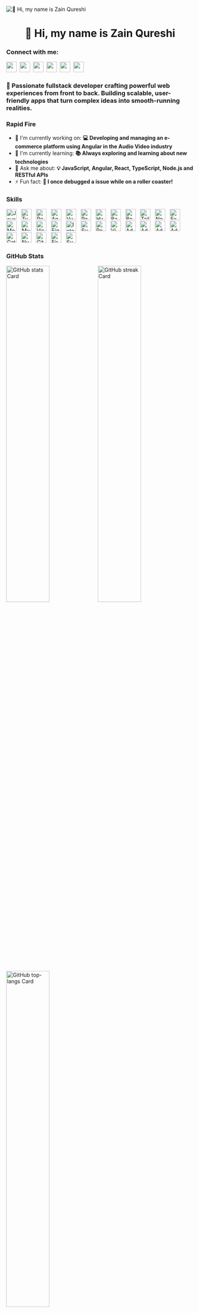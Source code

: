 ![👋 Hi, my name is Zain Qureshi](https://mir-s3-cdn-cf.behance.net/project_modules/max_1200/79731568097599.5b50bca477735.jpg)

<div id="toc">
  <ul align="center" style="list-style: none">
    <summary>
      <h1>
        👋 Hi, my name is Zain Qureshi
      </h1>
    </summary>
  </ul>
</div>

**<h3 align="left">Connect with me:</h3>** 
<p align="left"><a href="https://behance.net/zain_qureshi" target="_blank"><img src="https://img.shields.io/badge/-Behance-blue?style=for-the-badge&logo=behance&logoColor=white" height="28" style="margin-right: 4px"></a> <a href="https://bitbucket.org/zain_qureshi" target="_blank"><img src="https://img.shields.io/badge/Bitbucket-0747a6?style=for-the-badge&logo=bitbucket&logoColor=white" height="28" style="margin-right: 4px"></a> <a href="https://codepen.io/ZainQureshi" target="_blank"><img src="https://img.shields.io/badge/Codepen-000000?style=for-the-badge&logo=codepen&logoColor=white" height="28" style="margin-right: 4px"></a> <a href="https://github.com/ZainnQureshii" target="_blank"><img src="https://img.shields.io/badge/GitHub-100000?style=for-the-badge&logo=github&logoColor=white" height="28" style="margin-right: 4px"></a> <a href="https://www.instagram.com/sabervz" target="_blank"><img src="https://img.shields.io/badge/Instagram-E4405F?style=for-the-badge&logo=instagram&logoColor=white" height="28" style="margin-right: 4px"></a> <a href="https://www.linkedin.com/in/zainnqureshii" target="_blank"><img src="https://img.shields.io/badge/LinkedIn-0077B5?style=for-the-badge&logo=linkedin&logoColor=white" height="28" style="margin-right: 4px"></a></p>

 **<h3 align="left">🚀 Passionate fullstack developer crafting powerful web experiences from front to back. Building scalable, user-friendly apps that turn complex ideas into smooth-running realities.</h3>**

**<h3 align="left">Rapid Fire</h3>**

- 💼 I'm currently working on: **💻 Developing and managing an e-commerce platform using Angular in the Audio Video industry**
- 🌱 I'm currently learning: **📚 Always exploring and learning about new technologies**
- 💬 Ask me about: **💡 JavaScript, Angular, React, TypeScript, Node.js and RESTful APIs**
- ⚡ Fun fact: **🎢 I once debugged a issue while on a roller coaster!**

 **<h3 align="left">Skills</h3>**

<p align="left"><img src="https://img.shields.io/badge/JavaScript-F7DF1C?logo=javascript&logoColor=white" height="28" alt="JavaScript" style="margin-right: 8px"> <img src="https://img.shields.io/badge/TypeScript-3178C6?logo=typescript&logoColor=white" height="28" alt="TypeScript" style="margin-right: 8px"> <img src="https://img.shields.io/badge/React-20232A?logo=react&logoColor=61DAFB" height="28" alt="React" style="margin-right: 8px"> <img src="https://img.shields.io/badge/Angular-DD0031?logo=angular&logoColor=white" height="28" alt="Angular" style="margin-right: 8px"> <img src="https://img.shields.io/badge/Vue.js-35495E?logo=vue.js&logoColor=4FC08D" height="28" alt="Vue" style="margin-right: 8px"> <img src="https://img.shields.io/badge/React_Native-20232A?logo=react&logoColor=61DAFB" height="28" alt="React Native" style="margin-right: 8px"> <img src="https://img.shields.io/badge/HyperHTML-FF5722?logo=hyperhtml&logoColor=white" height="28" alt="HyperHTML" style="margin-right: 8px"> <img src="https://img.shields.io/badge/Backbone.js-0075B1?logo=backbone-dot-js&logoColor=white" height="28" alt="Backbone.js" style="margin-right: 8px"> <img src="https://img.shields.io/badge/Bootstrap-563D7C?logo=bootstrap&logoColor=white" height="28" alt="Bootstrap" style="margin-right: 8px"> <img src="https://img.shields.io/badge/Tailwind_CSS-38B2AC?logo=tailwind-css&logoColor=white" height="28" alt="Tailwind CSS" style="margin-right: 8px"> <img src="https://img.shields.io/badge/Node.js-8CC84B?logo=node.js&logoColor=white" height="28" alt="Node.js" style="margin-right: 8px"> <img src="https://img.shields.io/badge/Express-000000?logo=express&logoColor=white" height="28" alt="Express" style="margin-right: 8px"> <img src="https://img.shields.io/badge/MongoDB-4EA94B?logo=mongodb&logoColor=white" height="28" alt="MongoDB" style="margin-right: 8px"> <img src="https://img.shields.io/badge/MySQL-4479A1?logo=mysql&logoColor=white" height="28" alt="MySQL" style="margin-right: 8px"> <img src="https://img.shields.io/badge/Visual_Studio_Code-007ACC?logo=visual-studio-code&logoColor=white" height="28" alt="Visual Studio Code" style="margin-right: 8px"> <img src="https://img.shields.io/badge/Figma-F24E1E?logo=figma&logoColor=white" height="28" alt="Figma" style="margin-right: 8px"> <img src="https://img.shields.io/badge/IntelliJ_IDEA-000000?logo=intellij-idea&logoColor=white" height="28" alt="IntelliJ IDEA" style="margin-right: 8px"> <img src="https://img.shields.io/badge/Sublime_Text-FF9800?logo=sublime-text&logoColor=white" height="28" alt="Sublime Text" style="margin-right: 8px"> <img src="https://img.shields.io/badge/Postman-FF6C37?logo=postman&logoColor=white" height="28" alt="Postman" style="margin-right: 8px"> <img src="https://img.shields.io/badge/Vim-019733?logo=vim&logoColor=white" height="28" alt="Vim" style="margin-right: 8px"> <img src="https://img.shields.io/badge/Adobe_Photoshop-31A8FF?logo=adobe-photoshop&logoColor=white" height="28" alt="Adobe Photoshop" style="margin-right: 8px"> <img src="https://img.shields.io/badge/Adobe_Illustrator-FF9A00?logo=adobe-illustrator&logoColor=white" height="28" alt="Adobe Illustrator" style="margin-right: 8px"> <img src="https://img.shields.io/badge/Adobe_After_Effects-9999FF?logo=adobe-after-effects&logoColor=white" height="28" alt="Adobe After Effects" style="margin-right: 8px"> <img src="https://img.shields.io/badge/Adobe_XD-FF61F6?logo=adobe-xd&logoColor=white" height="28" alt="Adobe XD" style="margin-right: 8px"> <img src="https://img.shields.io/badge/Gatsby-663399?logo=gatsby&logoColor=white" height="28" alt="Gatsby" style="margin-right: 8px"> <img src="https://img.shields.io/badge/Nuxt.js-00C58E?logo=nuxt.js&logoColor=white" height="28" alt="Nuxt.js" style="margin-right: 8px"> <img src="https://img.shields.io/badge/GitHub_Actions-2088FF?logo=github-actions&logoColor=white" height="28" alt="GitHub Actions" style="margin-right: 8px"> <img src="https://img.shields.io/badge/Firebase-FFCA28?logo=firebase&logoColor=white" height="28" alt="Firebase" style="margin-right: 8px"> <img src="https://img.shields.io/badge/Supabase-3ECF8E?logo=supabase&logoColor=white" height="28" alt="Supabase" style="margin-right: 8px"></p>

 **<h3 align="left">GitHub Stats</h3>**

<p align="left">
  <img width="48%" src="https://github-readme-stats.vercel.app/api?username=zainnqureshii&theme=react&hide_title=false&hide_rank=false&show_icons=false&include_all_commits=false&count_private=true&line_height=23" alt="GitHub stats Card" />
  <img width="48%" src="https://streak-stats.demolab.com/?user=zainnqureshii&theme=react&hide_border=false&date_format=M+j%5B%2C+Y%5D&mode=daily&hide_total_contributions=false&hide_current_streak=false&hide_longest_streak=false&card_height=200" alt="GitHub streak Card" />
</p>

<p align="left">
  <img width="48%" src="https://github-readme-stats.vercel.app/api/top-langs?username=zainnqureshii&theme=react&hide_title=false&layout=compact&langs_count=6&hide_progress=false&card_width=400" alt="GitHub top-langs Card" />
</p>

 **<h3 align="left">Support Me</h3>**

<p align="left"><a href="https://ko-fi.com/sushil_" target="_blank"><img src="https://img.shields.io/badge/Ko--fi-343B45?logo=kofi&logoColor=Black" height="36" style="margin-right: 4px"></a></p>
